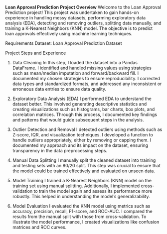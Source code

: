 **Loan Approval Prediction**
**Project Overview**
Welcome to the Loan Approval Prediction project! This project was undertaken to gain hands-on experience in handling messy datasets, performing exploratory data analysis (EDA), detecting and removing outliers, splitting data manually, and training a K-Nearest Neighbors (KNN) model. The objective is to predict loan approvals effectively using machine learning techniques.

Requirements
Dataset:
Loan Approval Prediction Dataset

Project Steps and Experience
1. Data Cleaning
In this step, I loaded the dataset into a Pandas DataFrame. I identified and handled missing values using strategies such as mean/median imputation and forward/backward fill. I documented my chosen strategies to ensure reproducibility. I corrected data types and standardized formats, and addressed any inconsistent or erroneous data entries to ensure data quality.

2. Exploratory Data Analysis (EDA)
I performed EDA to understand the dataset better. This involved generating descriptive statistics and creating visualizations such as histograms, bar charts, box plots, and correlation matrices. Through this process, I documented key findings and patterns that would guide subsequent steps in the analysis.

3. Outlier Detection and Removal
I detected outliers using methods such as Z-score, IQR, and visualization techniques. I developed a function to handle outliers appropriately, either by removing or capping them. I documented my approach and its impact on the dataset, ensuring transparency in the data preprocessing steps.

4. Manual Data Splitting
I manually split the cleaned dataset into training and testing sets with an 80/20 split. This step was crucial to ensure that the model could be trained effectively and evaluated on unseen data.

5. Model Training
I trained a K-Nearest Neighbors (KNN) model on the training set using manual splitting. Additionally, I implemented cross-validation to train the model again and assess its performance more robustly. This helped in understanding the model’s generalizability.

6. Model Evaluation
I evaluated the KNN model using metrics such as accuracy, precision, recall, F1-score, and ROC-AUC. I compared the results from the manual split with those from cross-validation. To illustrate the model performance, I created visualizations like confusion matrices and ROC curves.
